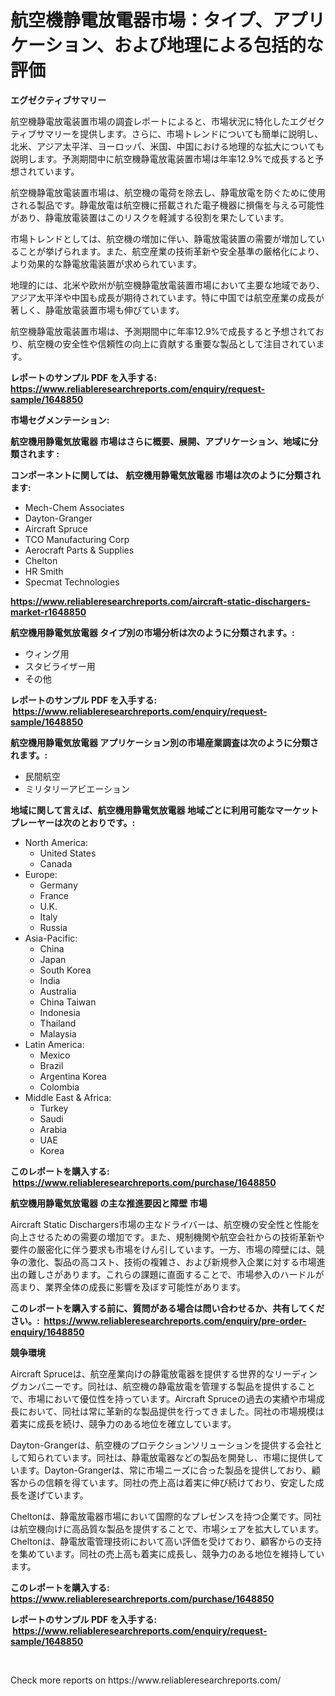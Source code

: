 <p><h1>航空機静電放電器市場：タイプ、アプリケーション、および地理による包括的な評価</h1></p><p><strong>エグゼクティブサマリー</strong></p>
<p><p>航空機静電放電装置市場の調査レポートによると、市場状況に特化したエグゼクティブサマリーを提供します。さらに、市場トレンドについても簡単に説明し、北米、アジア太平洋、ヨーロッパ、米国、中国における地理的な拡大についても説明します。予測期間中に航空機静電放電装置市場は年率12.9%で成長すると予想されています。</p><p>航空機静電放電装置市場は、航空機の電荷を除去し、静電放電を防ぐために使用される製品です。静電放電は航空機に搭載された電子機器に損傷を与える可能性があり、静電放電装置はこのリスクを軽減する役割を果たしています。</p><p>市場トレンドとしては、航空機の増加に伴い、静電放電装置の需要が増加していることが挙げられます。また、航空産業の技術革新や安全基準の厳格化により、より効果的な静電放電装置が求められています。</p><p>地理的には、北米や欧州が航空機静電放電装置市場において主要な地域であり、アジア太平洋や中国も成長が期待されています。特に中国では航空産業の成長が著しく、静電放電装置市場も伸びています。</p><p>航空機静電放電装置市場は、予測期間中に年率12.9%で成長すると予想されており、航空機の安全性や信頼性の向上に貢献する重要な製品として注目されています。</p></p>
<p><strong>レポートのサンプル PDF を入手する: <a href="https://www.reliableresearchreports.com/enquiry/request-sample/1648850">https://www.reliableresearchreports.com/enquiry/request-sample/1648850</a></strong></p>
<p><strong>市場セグメンテーション:</strong></p>
<p><strong> 航空機用静電気放電器 市場はさらに概要、展開、アプリケーション、地域に分類されます :</strong></p>
<p><strong>コンポーネントに関しては、 航空機用静電気放電器 市場は次のように分類されます: &nbsp;</strong></p>
<p><ul><li>Mech-Chem Associates</li><li>Dayton-Granger</li><li>Aircraft Spruce</li><li>TCO Manufacturing Corp</li><li>Aerocraft Parts & Supplies</li><li>Chelton</li><li>HR Smith</li><li>Specmat Technologies</li></ul></p>
<p><strong><a href="https://www.reliableresearchreports.com/aircraft-static-dischargers-market-r1648850">https://www.reliableresearchreports.com/aircraft-static-dischargers-market-r1648850</a></strong></p>
<p><strong> 航空機用静電気放電器 タイプ別の市場分析は次のように分類されます。:</strong></p>
<p><ul><li>ウィング用</li><li>スタビライザー用</li><li>その他</li></ul></p>
<p><strong>レポートのサンプル PDF を入手する: &nbsp;<a href="https://www.reliableresearchreports.com/enquiry/request-sample/1648850">https://www.reliableresearchreports.com/enquiry/request-sample/1648850</a></strong></p>
<p><strong> 航空機用静電気放電器 アプリケーション別の市場産業調査は次のように分類されます。:</strong></p>
<p><ul><li>民間航空</li><li>ミリタリーアビエーション</li></ul></p>
<p><strong>地域に関して言えば、航空機用静電気放電器 地域ごとに利用可能なマーケットプレーヤーは次のとおりです。:</strong></p>
<p><ul>
    <li>
        North America:
        <ul>
            <li>United States</li>
            <li>Canada</li>
        </ul>
    </li>
    <li>
        Europe:
        <ul>
            <li>Germany</li>
            <li>France</li>
            <li>U.K.</li>
            <li>Italy</li>
            <li>Russia</li>
        </ul>
    </li>
    <li>
        Asia-Pacific:
        <ul>
            <li>China</li>
            <li>Japan</li>
            <li>South Korea</li>
            <li>India</li>
            <li>Australia</li>
            <li>China Taiwan</li>
            <li>Indonesia</li>
            <li>Thailand</li>
            <li>Malaysia</li>
        </ul>
    </li>
    <li>
        Latin America:
        <ul>
            <li>Mexico</li>
            <li>Brazil</li>
            <li>Argentina Korea</li>
            <li>Colombia</li>
        </ul>
    </li>
    <li>
        Middle East & Africa:
        <ul>
            <li>Turkey</li>
            <li>Saudi</li>
            <li>Arabia</li>
            <li>UAE</li>
            <li>Korea</li>
        </ul>
    </li>
    </ul></p>
<p><strong>このレポートを購入する: &nbsp;<a href="https://www.reliableresearchreports.com/purchase/1648850">https://www.reliableresearchreports.com/purchase/1648850</a></strong></p>
<p><strong>航空機用静電気放電器 の主な推進要因と障壁 市場</strong></p>
<p><p>Aircraft Static Dischargers市場の主なドライバーは、航空機の安全性と性能を向上させるための需要の増加です。また、規制機関や航空会社からの技術革新や要件の厳密化に伴う要求も市場をけん引しています。一方、市場の障壁には、競争の激化、製品の高コスト、技術の複雑さ、および新規参入企業に対する市場進出の難しさがあります。これらの課題に直面することで、市場参入のハードルが高まり、業界全体の成長に影響を及ぼす可能性があります。</p></p>
<p><strong>このレポートを購入する前に、質問がある場合は問い合わせるか、共有してください。:&nbsp; <a href="https://www.reliableresearchreports.com/enquiry/pre-order-enquiry/1648850">https://www.reliableresearchreports.com/enquiry/pre-order-enquiry/1648850</a></strong></p>
<p><strong>競争環境</strong></p>
<p><p>Aircraft Spruceは、航空産業向けの静電放電器を提供する世界的なリーディングカンパニーです。同社は、航空機の静電放電を管理する製品を提供することで、市場において優位性を持っています。Aircraft Spruceの過去の実績や市場成長において、同社は常に革新的な製品提供を行ってきました。同社の市場規模は着実に成長を続け、競争力のある地位を確立しています。</p><p>Dayton-Grangerは、航空機のプロテクションソリューションを提供する会社として知られています。同社は、静電放電器などの製品を開発し、市場に提供しています。Dayton-Grangerは、常に市場ニーズに合った製品を提供しており、顧客からの信頼を得ています。同社の売上高は着実に伸び続けており、安定した成長を遂げています。</p><p>Cheltonは、静電放電器市場において国際的なプレゼンスを持つ企業です。同社は航空機向けに高品質な製品を提供することで、市場シェアを拡大しています。Cheltonは、静電放電管理技術において高い評価を受けており、顧客からの支持を集めています。同社の売上高も着実に成長し、競争力のある地位を維持しています。</p></p>
<p><strong>このレポートを購入する: &nbsp; <a href="https://www.reliableresearchreports.com/purchase/1648850">https://www.reliableresearchreports.com/purchase/1648850</a></strong></p>
<p><strong>レポートのサンプル PDF を入手する: &nbsp;<a href="https://www.reliableresearchreports.com/enquiry/request-sample/1648850">https://www.reliableresearchreports.com/enquiry/request-sample/1648850</a></strong><strong></strong></p>
<p>&nbsp;</p>
<p>Check more reports on https://www.reliableresearchreports.com/</p>